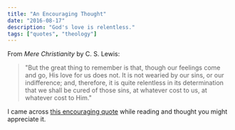 ```yaml
---
title: "An Encouraging Thought"
date: "2016-08-17"
description: "God's love is relentless."
tags: ["quotes", "theology"]
---
```


From *Mere Christianity* by C. S. Lewis:

> "But the great thing to remember is that, though our feelings come and go, His love for us does not. It is not wearied by our sins, or our indifference; and, therefore, it is quite relentless in its determination that we shall be cured of those sins, at whatever cost to us, at whatever cost to Him."

I came across [this encouraging quote](https://biblia.com/media/shared/75584) while reading and thought you might appreciate it.
